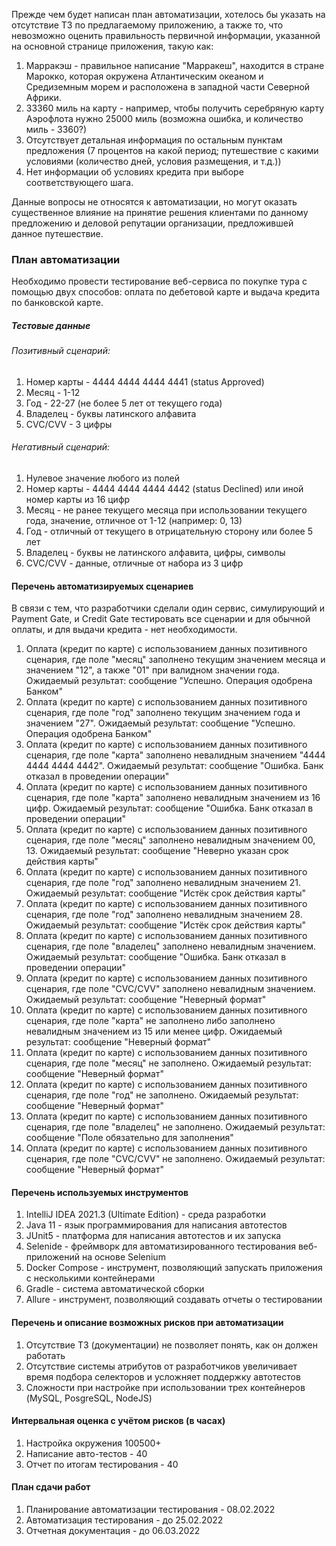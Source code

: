 Прежде чем будет написан план автоматизации, хотелось бы указать на отсутствие ТЗ по предлагаемому приложению, а также то, что невозможно оценить правильность первичной информации, указанной на основной странице приложения, такую как:
1. Марракэш - правильное написание "Марракеш", находится в стране Марокко, которая окружена Атлантическим океаном и Средиземным морем и расположена в западной части Северной Африки.
2. 33360 миль на карту - например, чтобы получить серебряную карту Аэрофлота нужно 25000 миль (возможна ошибка, и количество миль - 3360?)
3. Отсутствует детальная информация по остальным пунктам предложения (7 процентов на какой период; путешествие с какими условиями (количество дней, условия размещения, и т.д.)) 
4. Нет информации об условиях кредита при выборе соответствующего шага.

Данные вопросы не относятся к автоматизации, но могут оказать существенное влияние на принятие решения клиентами по данному предложению и деловой репутации организации, предложившей данное путешествие.

###   План автоматизации

Необходимо провести тестирование веб-сервиса по покупке тура с помощью двух способов: оплата по дебетовой карте и выдача кредита по банковской карте.

##### Тестовые данные 
###### Позитивный сценарий:
1. Номер карты - 4444 4444 4444 4441 (status Approved)
2. Месяц - 1-12
3. Год - 22-27 (не более 5 лет от текущего года)
4. Владелец - буквы латинского алфавита
5. CVC/CVV - 3 цифры

###### Негативный сценарий:
1. Нулевое значение любого из полей
2. Номер карты - 4444 4444 4444 4442 (status Declined) или иной номер карты из 16 цифр
3. Месяц - не ранее текущего месяца при использовании текущего года, значение, отличное от 1-12 (например: 0, 13)
4. Год - отличный от текущего в отрицательную сторону или более 5 лет
5. Владелец - буквы не латинского алфавита, цифры, символы
6. CVC/CVV - данные, отличные от набора из 3 цифр


#### Перечень автоматизируемых сценариев

В связи с тем, что разработчики сделали один сервис, симулирующий и Payment Gate, и Credit Gate тестировать все сценарии и для обычной оплаты, и для выдачи кредита - нет необходимости.
1. Оплата (кредит по карте) с использованием данных позитивного сценария, где поле "месяц" заполнено текущим значением месяца и значением "12", а также "01" при валидном значении года. Ожидаемый результат: сообщение "Успешно. Операция одобрена Банком"
2. Оплата (кредит по карте) с использованием данных позитивного сценария, где поле "год" заполнено текущим значением года и значением "27". Ожидаемый результат: сообщение "Успешно. Операция одобрена Банком"
3. Оплата (кредит по карте) с использованием данных позитивного сценария, где поле "карта" заполнено невалидным значением "4444 4444 4444 4442". Ожидаемый результат: сообщение "Ошибка. Банк отказал в проведении операции"
4. Оплата (кредит по карте) с использованием данных позитивного сценария, где поле "карта" заполнено невалидным значением из 16 цифр. Ожидаемый результат: сообщение "Ошибка. Банк отказал в проведении операции"
5. Оплата (кредит по карте) с использованием данных позитивного сценария, где поле "месяц" заполнено невалидным значением 00, 13. Ожидаемый результат: сообщение "Неверно указан срок действия карты"
6. Оплата (кредит по карте) с использованием данных позитивного сценария, где поле "год" заполнено невалидным значением 21. Ожидаемый результат: сообщение "Истёк срок действия карты"
7. Оплата (кредит по карте) с использованием данных позитивного сценария, где поле "год" заполнено невалидным значением 28. Ожидаемый результат: сообщение "Истёк срок действия карты"
8. Оплата (кредит по карте) с использованием данных позитивного сценария, где поле "владелец" заполнено невалидным значением.  Ожидаемый результат: сообщение "Ошибка. Банк отказал в проведении операции"
9. Оплата (кредит по карте) с использованием данных позитивного сценария, где поле "CVC/CVV" заполнено невалидным значением.  Ожидаемый результат: сообщение "Неверный формат"
10. Оплата (кредит по карте) с использованием данных позитивного сценария, где поле "карта" не заполнено либо заполнено невалидным значением из 15 или менее цифр. Ожидаемый результат: сообщение "Неверный формат"
11. Оплата (кредит по карте) с использованием данных позитивного сценария, где поле "месяц" не заполнено. Ожидаемый результат: сообщение "Неверный формат"
12. Оплата (кредит по карте) с использованием данных позитивного сценария, где поле "год" не заполнено. Ожидаемый результат: сообщение "Неверный формат"
13. Оплата (кредит по карте) с использованием данных позитивного сценария, где поле "владелец" не заполнено.  Ожидаемый результат: сообщение "Поле обязательно для заполнения"
14. Оплата (кредит по карте) с использованием данных позитивного сценария, где поле "CVC/CVV" не заполнено.  Ожидаемый результат: сообщение "Неверный формат"

#### Перечень используемых инструментов
1. IntelliJ IDEA 2021.3 (Ultimate Edition) - среда разработки
2. Java 11 - язык программирования для написания автотестов
3. JUnit5 - платформа для написания автотестов и их запуска
4. Selenide - фреймворк для автоматизированного тестирования веб-приложений на основе Selenium
5. Docker Compose - инструмент, позволяющий запускать приложения с несколькими контейнерами 
6. Gradle - система автоматической сборки
7. Allure - инструмент, позволяющий создавать отчеты о тестировании

#### Перечень и описание возможных рисков при автоматизации
1. Отсутствие ТЗ (документации) не позволяет понять, как он должен работать  
2. Отсутствие системы атрибутов от разработчиков увеличивает время подбора селекторов и усложняет поддержку автотестов
3. Сложности при настройке при использовании трех контейнеров (MySQL, PosgreSQL, NodeJS) 


#### Интервальная оценка с учётом рисков (в часах)
1. Настройка окружения 100500+
2. Написание авто-тестов - 40
3. Отчет по итогам тестирования - 40


#### План сдачи работ

1. Планирование автоматизации тестирования - 08.02.2022
2. Автоматизация тестирования - до 25.02.2022
3. Отчетная документация - до 06.03.2022 
